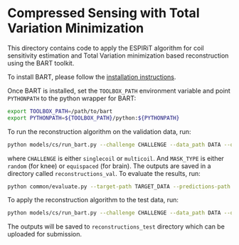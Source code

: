 # Compressed Sensing with Total Variation Minimization

This directory contains code to apply the ESPIRiT algorithm for coil sensitivity estimation and Total Variation minimization based reconstruction using the BART toolkit.

To install BART, please follow the [installation instructions](https://mrirecon.github.io/bart/).

Once BART is installed, set the `TOOLBOX_PATH` environment variable and point `PYTHONPATH` to the python wrapper for BART:

```bash
export TOOLBOX_PATH=/path/to/bart
export PYTHONPATH=${TOOLBOX_PATH}/python:${PYTHONPATH}
```

To run the reconstruction algorithm on the validation data, run:

```bash
python models/cs/run_bart.py --challenge CHALLENGE --data_path DATA --output_path reconstructions_val --reg_wt 0.01 --mask_type MASK_TYPE --split val
```

where `CHALLENGE` is either `singlecoil` or `multicoil`. And `MASK_TYPE` is either `random` (for knee) or `equispaced` (for brain). The outputs are saved in a directory called `reconstructions_val`. To evaluate the results, run:

```bash
python common/evaluate.py --target-path TARGET_DATA --predictions-path reconstructions_val --challenge CHALLENGE
```

To apply the reconstruction algorithm to the test data, run:

```bash
python models/cs/run_bart.py --challenge CHALLENGE --data_path DATA --output_path reconstructions_test --split test
```

The outputs will be saved to `reconstructions_test` directory which can be uploaded for submission.
